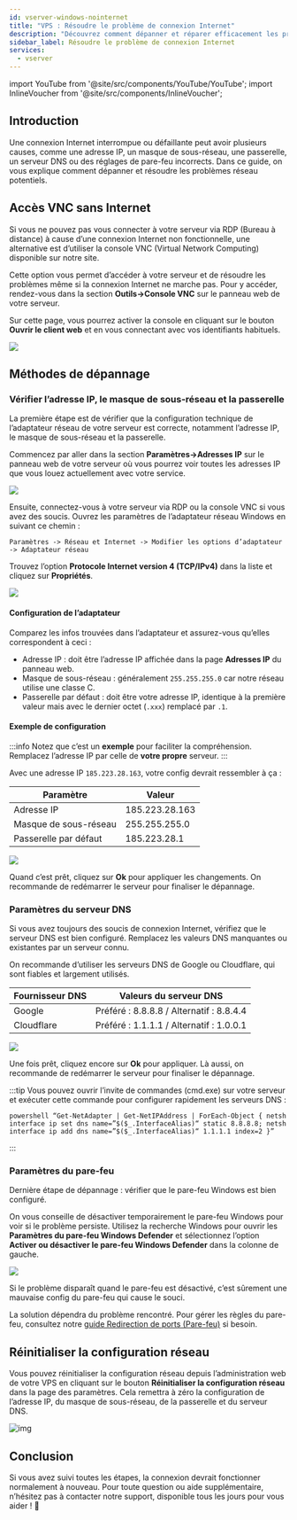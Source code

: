 ```yaml
---
id: vserver-windows-nointernet
title: "VPS : Résoudre le problème de connexion Internet"
description: "Découvrez comment dépanner et réparer efficacement les problèmes de connexion Internet sur votre VPS Windows → En savoir plus maintenant"
sidebar_label: Résoudre le problème de connexion Internet
services:
  - vserver
---
```


import YouTube from '@site/src/components/YouTube/YouTube';
import InlineVoucher from '@site/src/components/InlineVoucher';

## Introduction

Une connexion Internet interrompue ou défaillante peut avoir plusieurs causes, comme une adresse IP, un masque de sous-réseau, une passerelle, un serveur DNS ou des réglages de pare-feu incorrects. Dans ce guide, on vous explique comment dépanner et résoudre les problèmes réseau potentiels.

<YouTube videoId="VfZyNge5ikA" imageSrc="https://screensaver01.zap-hosting.com/index.php/s/pqpjBWoHGJWztQG/preview" title="Comment réparer les problèmes de connexion Internet sur un VPS Windows" description="Vous comprenez mieux en voyant les choses en action ? On a ce qu’il vous faut ! Plongez dans notre vidéo qui vous explique tout. Que vous soyez pressé ou que vous préfériez apprendre de manière plus fun et visuelle !" />



<InlineVoucher />

## Accès VNC sans Internet

Si vous ne pouvez pas vous connecter à votre serveur via RDP (Bureau à distance) à cause d’une connexion Internet non fonctionnelle, une alternative est d’utiliser la console VNC (Virtual Network Computing) disponible sur notre site.

Cette option vous permet d’accéder à votre serveur et de résoudre les problèmes même si la connexion Internet ne marche pas. Pour y accéder, rendez-vous dans la section **Outils->Console VNC** sur le panneau web de votre serveur.

Sur cette page, vous pourrez activer la console en cliquant sur le bouton **Ouvrir le client web** et en vous connectant avec vos identifiants habituels.

![](https://screensaver01.zap-hosting.com/index.php/s/L9ZPLHEXbydc6ZS/preview)

## Méthodes de dépannage

### Vérifier l’adresse IP, le masque de sous-réseau et la passerelle

La première étape est de vérifier que la configuration technique de l’adaptateur réseau de votre serveur est correcte, notamment l’adresse IP, le masque de sous-réseau et la passerelle.

Commencez par aller dans la section **Paramètres->Adresses IP** sur le panneau web de votre serveur où vous pourrez voir toutes les adresses IP que vous louez actuellement avec votre service.

![](https://screensaver01.zap-hosting.com/index.php/s/8gF7Qsq5k5aYxbq/preview)

Ensuite, connectez-vous à votre serveur via RDP ou la console VNC si vous avez des soucis. Ouvrez les paramètres de l’adaptateur réseau Windows en suivant ce chemin : 
```
Paramètres -> Réseau et Internet -> Modifier les options d’adaptateur -> Adaptateur réseau
```

Trouvez l’option **Protocole Internet version 4 (TCP/IPv4)** dans la liste et cliquez sur **Propriétés**.

![](https://screensaver01.zap-hosting.com/index.php/s/xYSSa2txkRkM4bx/preview)

#### Configuration de l’adaptateur

Comparez les infos trouvées dans l’adaptateur et assurez-vous qu’elles correspondent à ceci :
- Adresse IP : doit être l’adresse IP affichée dans la page **Adresses IP** du panneau web.
- Masque de sous-réseau : généralement `255.255.255.0` car notre réseau utilise une classe C.
- Passerelle par défaut : doit être votre adresse IP, identique à la première valeur mais avec le dernier octet (`.xxx`) remplacé par `.1`.

#### Exemple de configuration

:::info
Notez que c’est un **exemple** pour faciliter la compréhension. Remplacez l’adresse IP par celle de **votre propre** serveur.
:::

Avec une adresse IP `185.223.28.163`, votre config devrait ressembler à ça :

| Paramètre       | Valeur         |
| --------------- | -------------- |
| Adresse IP      | 185.223.28.163 |
| Masque de sous-réseau | 255.255.255.0  |
| Passerelle par défaut | 185.223.28.1   |

![](https://screensaver01.zap-hosting.com/index.php/s/PTjQZc5gqP2okAC/preview)

Quand c’est prêt, cliquez sur **Ok** pour appliquer les changements. On recommande de redémarrer le serveur pour finaliser le dépannage.



### Paramètres du serveur DNS

Si vous avez toujours des soucis de connexion Internet, vérifiez que le serveur DNS est bien configuré. Remplacez les valeurs DNS manquantes ou existantes par un serveur connu.

On recommande d’utiliser les serveurs DNS de Google ou Cloudflare, qui sont fiables et largement utilisés.

| Fournisseur DNS | Valeurs du serveur DNS               |
| --------------- | ---------------------------------- |
| Google          | Préféré : 8.8.8.8 / Alternatif : 8.8.4.4 |
| Cloudflare      | Préféré : 1.1.1.1 / Alternatif : 1.0.0.1 |

![](https://screensaver01.zap-hosting.com/index.php/s/oqcR5BHBKLa3ink/preview)

Une fois prêt, cliquez encore sur **Ok** pour appliquer. Là aussi, on recommande de redémarrer le serveur pour finaliser le dépannage.

:::tip
Vous pouvez ouvrir l’invite de commandes (cmd.exe) sur votre serveur et exécuter cette commande pour configurer rapidement les serveurs DNS : 
```
powershell “Get-NetAdapter | Get-NetIPAddress | ForEach-Object { netsh interface ip set dns name=”$($_.InterfaceAlias)“ static 8.8.8.8; netsh interface ip add dns name=”$($_.InterfaceAlias)“ 1.1.1.1 index=2 }”
```
:::



### Paramètres du pare-feu

Dernière étape de dépannage : vérifier que le pare-feu Windows est bien configuré.

On vous conseille de désactiver temporairement le pare-feu Windows pour voir si le problème persiste. Utilisez la recherche Windows pour ouvrir les **Paramètres du pare-feu Windows Defender** et sélectionnez l’option **Activer ou désactiver le pare-feu Windows Defender** dans la colonne de gauche.

![](https://screensaver01.zap-hosting.com/index.php/s/bWcPqHcCZ7ajJSA/preview)

Si le problème disparaît quand le pare-feu est désactivé, c’est sûrement une mauvaise config du pare-feu qui cause le souci.

La solution dépendra du problème rencontré. Pour gérer les règles du pare-feu, consultez notre [guide Redirection de ports (Pare-feu)](vserver-windows-port.md) si besoin.



## Réinitialiser la configuration réseau

Vous pouvez réinitialiser la configuration réseau depuis l’administration web de votre VPS en cliquant sur le bouton **Réinitialiser la configuration réseau** dans la page des paramètres. Cela remettra à zéro la configuration de l’adresse IP, du masque de sous-réseau, de la passerelle et du serveur DNS.

![img](https://screensaver01.zap-hosting.com/index.php/s/YsLZZJZEaf3pemt/preview)


## Conclusion
Si vous avez suivi toutes les étapes, la connexion devrait fonctionner normalement à nouveau. Pour toute question ou aide supplémentaire, n’hésitez pas à contacter notre support, disponible tous les jours pour vous aider ! 🙂

<InlineVoucher />